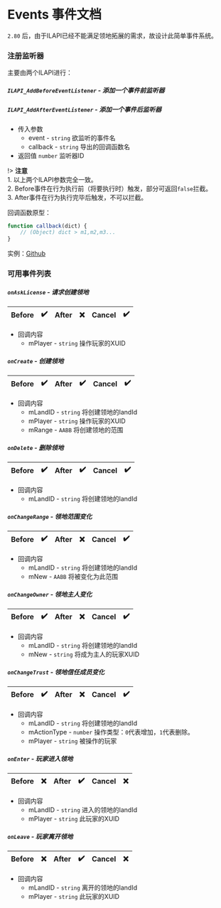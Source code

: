 # Events 事件文档

`2.80` 后，由于ILAPI已经不能满足领地拓展的需求，故设计此简单事件系统。

### 注册监听器

主要由两个ILAPI进行：

##### `ILAPI_AddBeforeEventListener` - 添加一个事件前监听器
##### `ILAPI_AddAfterEventListener` - 添加一个事件后监听器
 - 传入参数
   - event - `string` 欲监听的事件名
   - callback - `string` 导出的回调函数名
 - 返回值 `number` 监听器ID

!> **注意**<br>
    1. 以上两个ILAPI参数完全一致。<br>
    2. Before事件在行为执行前（将要执行时）触发，部分可返回`false`拦截。<br>
    3. After事件在行为执行完毕后触发，不可以拦截。<br>

回调函数原型：
```js
function callback(dict) {
    // (Object) dict > m1,m2,m3...
}
```

实例：[Github](https://github.com/LiteLScript-Dev/iLand-Mods/blob/main/iland-EventTest.js)

### 可用事件列表

##### `onAskLicense` - 请求创建领地
Before | ✔️ | After | ❌ | Cancel | ✔️
:-----:|:---:|:-----:|:--:|:------:|:---:
 - 回调内容
   - mPlayer - `string` 操作玩家的XUID

##### `onCreate` - 创建领地
Before | ✔️ | After | ✔️ | Cancel | ✔️
:-----:|:---:|:-----:|:--:|:------:|:---:
 - 回调内容
   - mLandID - `string` 将创建领地的landId
   - mPlayer - `string` 操作玩家的XUID
   - mRange - `AABB` 将创建领地的范围

##### `onDelete` - 删除领地
Before | ✔️ | After | ✔️ | Cancel | ✔️
:-----:|:---:|:-----:|:--:|:------:|:---:
 - 回调内容
   - mLandID - `string` 将创建领地的landId

##### `onChangeRange` - 领地范围变化
Before | ✔️ | After | ❌ | Cancel | ✔️
:-----:|:---:|:-----:|:--:|:------:|:---:
 - 回调内容
   - mLandID - `string` 将创建领地的landId
   - mNew - `AABB` 将被变化为此范围

##### `onChangeOwner` - 领地主人变化
Before | ✔️ | After | ❌ | Cancel | ✔️
:-----:|:---:|:-----:|:--:|:------:|:---:
 - 回调内容
   - mLandID - `string` 将创建领地的landId
   - mNew - `string` 将成为主人的玩家XUID

##### `onChangeTrust` - 领地信任成员变化
Before | ✔️ | After | ❌ | Cancel | ✔️
:-----:|:---:|:-----:|:--:|:------:|:---:
 - 回调内容
   - mLandID - `string` 将创建领地的landId
   - mActionType - `number` 操作类型：`0`代表增加，`1`代表删除。
   - mPlayer - `string` 被操作的玩家

##### `onEnter` - 玩家进入领地
Before | ❌ | After | ✔️ | Cancel | ❌
:-----:|:---:|:-----:|:--:|:------:|:---:
 - 回调内容
   - mLandID - `string` 进入的领地的landId
   - mPlayer - `string` 此玩家的XUID

##### `onLeave` - 玩家离开领地
Before | ❌ | After | ✔️ | Cancel | ❌
:-----:|:---:|:-----:|:--:|:------:|:---:
 - 回调内容
   - mLandID - `string` 离开的领地的landId
   - mPlayer - `string` 此玩家的XUID